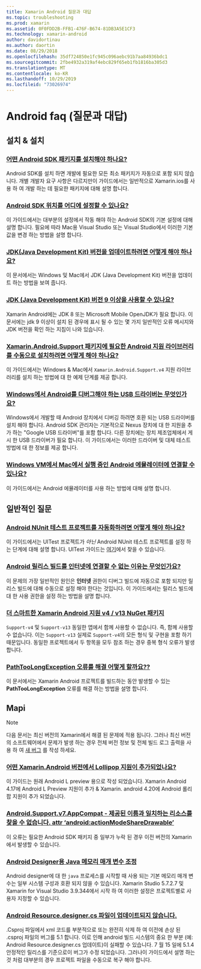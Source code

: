 ```yaml
---
title: Xamarin Android 질문과 대답
ms.topic: troubleshooting
ms.prod: xamarin
ms.assetid: 0F0FDD2B-FFB1-476F-B674-81DB3A5E1CF3
ms.technology: xamarin-android
author: davidortinau
ms.author: daortin
ms.date: 08/29/2018
ms.openlocfilehash: 35df724850e1fc945c096aebc91b7aa84936bdc1
ms.sourcegitcommit: 2fbe4932a319af4ebc829f65eb1fb1816ba305d3
ms.translationtype: MT
ms.contentlocale: ko-KR
ms.lasthandoff: 10/29/2019
ms.locfileid: "73026974"
---
```

# <a name="android-frequently-asked-questions"></a>Android faq (질문과 대답)

## <a name="installation--setup"></a>설치 & 설치

### <a name="which-android-sdk-packages-should-i-installinstall-android-sdk-packagesmd"></a>[어떤 Android SDK 패키지를 설치해야 하나요?](install-android-sdk-packages.md)

Android SDK를 설치 하면 개발에 필요한 모든 최소 패키지가 자동으로 포함 되지 않습니다. 개별 개발자 요구 사항은 다르지만이 가이드에서는 일반적으로 Xamarin.ios를 사용 하 여 개발 하는 데 필요한 패키지에 대해 설명 합니다.

### <a name="where-can-i-set-my-android-sdk-locationsandroid-sdk-locationmd"></a>[Android SDK 위치를 어디에 설정할 수 있나요?](android-sdk-location.md)

이 가이드에서는 대부분의 설정에서 작동 해야 하는 Android SDK의 기본 설정에 대해 설명 합니다. 필요에 따라 Mac용 Visual Studio 또는 Visual Studio에서 이러한 기본값을 변경 하는 방법을 설명 합니다.

### <a name="how-do-i-update-the-java-development-kit-jdk-versionupdate-jdkmd"></a>[JDK(Java Development Kit) 버전을 업데이트하려면 어떻게 해야 하나요?](update-jdk.md)

이 문서에서는 Windows 및 Mac에서 JDK (Java Development Kit) 버전을 업데이트 하는 방법을 보여 줍니다.

### <a name="can-i-use-java-development-kit-jdk-version-9-or-laterjdk9-errorsmd"></a>[JDK (Java Development Kit) 버전 9 이상을 사용할 수 있나요?](jdk9-errors.md)

Xamarin Android에는 JDK 8 또는 Microsoft Mobile OpenJDK가 필요 합니다. 이 문서에는 jdk 9 이상이 설치 된 경우에 표시 될 수 있는 몇 가지 일반적인 오류 메시지와 JDK 버전을 확인 하는 지침이 나와 있습니다.

### <a name="how-can-i-manually-install-the-android-support-libraries-required-by-the-xamarinandroidsupport-packagesinstall-android-support-librarymd"></a>[Xamarin.Android.Support 패키지에 필요한 Android 지원 라이브러리를 수동으로 설치하려면 어떻게 해야 하나요?](install-android-support-library.md)

이 가이드에서는 Windows & Mac에서 `Xamarin.Android.Support.v4` 지원 라이브러리를 설치 하는 방법에 대 한 예제 단계를 제공 합니다.

### <a name="what-usb-drivers-do-i-need-to-debug-android-on-windowsandroid-drivers-debug-windowsmd"></a>[Windows에서 Android를 디버그해야 하는 USB 드라이버는 무엇인가요?](android-drivers-debug-windows.md)

Windows에서 개발할 때 Android 장치에서 디버깅 하려면 호환 되는 USB 드라이버를 설치 해야 합니다. Android SDK 관리자는 기본적으로 Nexus 장치에 대 한 지원을 추가 하는 "Google USB 드라이버"를 포함 합니다.
다른 장치에는 장치 제조업체에서 게시 한 USB 드라이버가 필요 합니다. 이 가이드에서는 이러한 드라이버 및 대체 테스트 방법에 대 한 정보를 제공 합니다.

### <a name="is-it-possible-to-connect-to-android-emulators-running-on-a-mac-from-a-windows-vmconnect-android-emulator-mac-windowsmd"></a>[Windows VM에서 Mac에서 실행 중인 Android 에뮬레이터에 연결할 수 있나요?](connect-android-emulator-mac-windows.md)

이 가이드에서는 Android 에뮬레이터를 사용 하는 방법에 대해 설명 합니다.

## <a name="general-questions"></a>일반적인 질문

### <a name="how-do-i-automate-an-android-nunit-test-projectautomate-android-nunit-testmd"></a>[Android NUnit 테스트 프로젝트를 자동화하려면 어떻게 해야 하나요?](automate-android-nunit-test.md)

이 가이드에서는 UITest 프로젝트가 _아닌_ Android NUnit 테스트 프로젝트를 설정 하는 단계에 대해 설명 합니다. UITest 가이드는 [여기](https://docs.microsoft.com/appcenter/test-cloud/preparing-for-upload/uitest)에서 찾을 수 있습니다.

### <a name="why-cant-my-android-release-build-connect-to-the-internetandroid-internetmd"></a>[Android 릴리스 빌드를 인터넷에 연결할 수 없는 이유는 무엇인가요?](android-internet.md)

이 문제의 가장 일반적인 원인은 **인터넷** 권한이 디버그 빌드에 자동으로 포함 되지만 릴리스 빌드에 대해 수동으로 설정 해야 한다는 것입니다. 이 가이드에서는 릴리스 빌드에 대 한 사용 권한을 설정 하는 방법을 설명 합니다.

### <a name="smarter-xamarin-android-support-v4--v13-nuget-packagesandroid-support-v4v13-librariesmd"></a>[더 스마트한 Xamarin Android 지원 v4 / v13 NuGet 패키지](android-support-v4v13-libraries.md)

`Support-v4` 및 `Support-v13` 동일한 앱에서 함께 사용할 수 없습니다. 즉, 함께 사용할 수 없습니다. 이는 `Support-v13` 실제로 `Support-v4`의 모든 형식 및 구현을 포함 하기 때문입니다. 동일한 프로젝트에서 두 항목을 모두 참조 하는 경우 중복 형식 오류가 발생 합니다.

### <a name="how-do-i-resolve-a-pathtoolongexception-errorpath-too-long-exceptionmd"></a>[PathTooLongException 오류를 해결 어떻게 할까요??](path-too-long-exception.md)

이 문서에서는 Xamarin Android 프로젝트를 빌드하는 동안 발생할 수 있는 **PathTooLongException** 오류를 해결 하는 방법을 설명 합니다.

## <a name="deprecated"></a>Mapi

> [!NOTE]
> 다음 문서는 최신 버전의 Xamarin에서 해결 된 문제에 적용 됩니다. 그러나 최신 버전의 소프트웨어에서 문제가 발생 하는 경우 전체 버전 정보 및 전체 빌드 로그 출력을 사용 하 여 [새 버그](~/cross-platform/troubleshooting/questions/howto-file-bug.md) 를 작성 하세요.

### <a name="what-version-of-xamarinandroid-added-lollipop-supportxa-lollipopmd"></a>[어떤 Xamarin.Android 버전에서 Lollipop 지원이 추가되었나요?](xa-lollipop.md)

이 가이드는 원래 Android L preview 용으로 작성 되었습니다. Xamarin Android 4.17에 Android L Preview 지원이 추가 & Xamarin. android 4.20에 Android 롤리팝 지원이 추가 되었습니다.

### <a name="androidsupportv7appcompat---no-resource-found-that-matches-the-given-name-attr-androidactionmodesharedrawablemissing-action-mode-share-drawablemd"></a>[Android.Support.v7.AppCompat - 제공된 이름과 일치하는 리소스를 찾을 수 없습니다. attr ‘android:actionModeShareDrawable’](missing-action-mode-share-drawable.md)

이 오류는 필요한 Android SDK 패키지 중 일부가 누락 된 경우 이전 버전의 Xamarin에서 발생할 수 있습니다.

### <a name="adjusting-java-memory-parameters-for-the-android-designerandroid-designer-java-memorymd"></a>[Android Designer용 Java 메모리 매개 변수 조정](android-designer-java-memory.md)

Android designer에 대 한 `java` 프로세스를 시작할 때 사용 되는 기본 메모리 매개 변수는 일부 시스템 구성과 호환 되지 않을 수 있습니다. Xamarin Studio 5.7.2.7 및 Xamarin for Visual Studio 3.9.344에서 시작 하 여 이러한 설정은 프로젝트별로 사용자 지정할 수 있습니다.

### <a name="my-android-resourcedesignercs-file-will-not-updateresource-designer-wont-updatemd"></a>[Android Resource.designer.cs 파일이 업데이트되지 않습니다.](resource-designer-wont-update.md)

.Csproj 파일에서 xml 코드를 부분적으로 또는 완전히 삭제 하 여 이전에 손상 된 .csproj 파일의 버그를 5.1 합니다. 이로 인해 android 빌드 시스템의 중요 한 부분 (예: Android Resource.designer.cs 업데이트)이 실패할 수 있습니다. 7 월 15 일에 5.1.4 안정적인 릴리스를 기준으로이 버그가 수정 되었습니다. 그러나이 가이드에서 설명 하는 것 처럼 대부분의 경우 프로젝트 파일을 수동으로 복구 해야 합니다.
